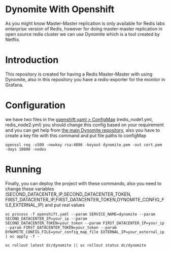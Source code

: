 
# Dynomite With Openshift

As you might know Master-Master replication is only available for Redis labs enterprise version of Redis, however for doing master-master replication in open source redis cluster we can use Dynomite which is a tool created by Netflix.

# Introduction

This repository is created for having a Redis Master-Master with using Dynomite, also in this repository you have a redis-exporter for the monitor in Grafana.

# Configuration

we have two files in the [openshift.yaml > ConfigMap](https://github.com/afraprg/dynomite-openshift/blob/02260696e801d57dd9040842b501444d9479f29e/openshift.yaml#L5)  (redis_node1.yml, redis_node2.yml) you should change this config based on your requirement and you can get help from [the main Dynomite repository](https://github.com/Netflix/dynomite/tree/dev/conf), also you have to create a key file with this command and put file paths to configMap

    openssl req -x509 -newkey rsa:4096 -keyout dynomite.pem -out cert.pem -days 10000 -nodes

# Running

Finally, you can deploy the project with these commands, also you need to change these variables (SECOND_DATACENTER_IP,SECOND_DATACENTER_TOKEN, FIRST_DATACENTER_IP,FIRST_DATACENTER_TOKEN,DYNOMITE_CONFIG_FILE,EXTERNAL_IP) and put real values


    oc process -f openshift.yaml --param SERVICE_NAME=dynomite --param SECOND_DATACENTER_IP=your_ip --param SECOND_DATACENTER_TOKEN=your_token --param FIRST_DATACENTER_IP=your_ip --param FIRST_DATACENTER_TOKEN=your_token --param DYNOMITE_CONFIG_FILE=your_config_map_file EXTERNAL_IP=your_external_ip | oc apply -f -
    
    oc rollout latest dc/dynomite || oc rollout status dc/dynomite
